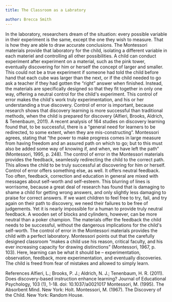 ```yaml
---
title: The Classroom as a Labratory

author: Brecca Smith
---
```


In the laboratory, researchers dream of the situation: every possible variable in their experiment is the same, except the one they wish to measure. That is how they are able to draw accurate conclusions. The Montessori materials provide that laboratory for the child, isolating a different variable in each materiel and controlling all other possibilities. A child can conduct experiment after experiment on a material, such as the pink tower, eventually discovering for him or herself the concept of larger and smaller. 
This could not be a true experiment if someone had told the child before hand that each cube was larger than the next, or if the child needed to go ask a teacher if they had gotten the “right” answer when finished. Instead, the materials are specifically designed so that they fit together in only one way, offering a neutral control for the child's experiment. This control of error makes the child's work truly experimentation, and his or her understanding a true discovery. 
Control of error is important, because research shows that discovery learning is more successful than traditional methods, when the child is prepared for discovery (Alfieri, Brooks, Aldrich,  & Tenenbaum, 2011). A recent analysis of 164 studies on discovery learning found that, to be successful, there is a “general need for learners to be redirected, to some extent, when they are mis-constructing”. Montessori agrees, stating that “the power to make progress comes in large measure from having freedom and an assured path on which to go; but to this must also be added some way of knowing if, and when, we have left the path” (Montessori, 1995, p. 248). The control of error in the Montessori materials provides the feedback, seamlessly redirecting the child to the correct path. This allows the child to be truly successful at discovering for him or herself.
Control of error offers something else, as well. It offers neutral feedback. Too often, feedback, correction and education in general are mixed with messages about self-worth and self-esteem. This blurring of lines is worrisome, because a great deal of research has found that is damaging to shame a child for getting wrong answers, and only slightly less damaging to praise for correct answers. If we want children to feel free to try, fail, and try again on their path to discovery, we need their failures to be free of judgements. Yet it is nearly impossible for a human to provide truly neutral feedback. A wooden set of blocks and cylinders, however, can be more neutral than a poker champion. The materials offer the feedback the child needs to be successful, without the dangerous implications for the child's self-worth. 
The control of error in the Montessori materials provides the child with a perfect laboratory. Montessori points out that the carefully designed classroom “makes a child use his reason, critical faculty, and his ever increasing capacity for drawing distinctions” (Montessori, 1967, p. 103). Here, learning can be what it should be – experimentation, observation, feedback, more experimentation, and eventually discoveries. The child is freed from fear of mistakes and allowed to simply learn. 

References
Alfieri, L.; Brooks, P. J.; Aldrich, N. J.; Tenenbaum, H. R. (2011). Does discovery-based instruction enhance learning? Journal of Educational Psychology, 103 (1),  1-18. doi: 10.1037/a0021017
Montessori, M. (1995). The Absorbent Mind. New York: Holt.
Montessori, M. (1967). The Discovery of the Child. New York: Random House. 
